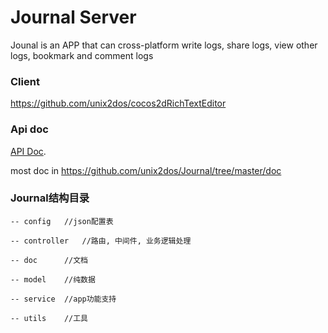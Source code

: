 # Journal Server

Jounal is an APP that can cross-platform write logs, share logs, view other logs, bookmark and comment logs

### Client

https://github.com/unix2dos/cocos2dRichTextEditor


### Api doc

[API Doc](https://github.com/unix2dos/Journal/blob/master/doc/api.md).

most doc in https://github.com/unix2dos/Journal/tree/master/doc


### Journal结构目录

    -- config	//json配置表

    -- controller   //路由, 中间件, 业务逻辑处理

    -- doc		//文档

    -- model	//纯数据

    -- service	//app功能支持

    -- utils	//工具
